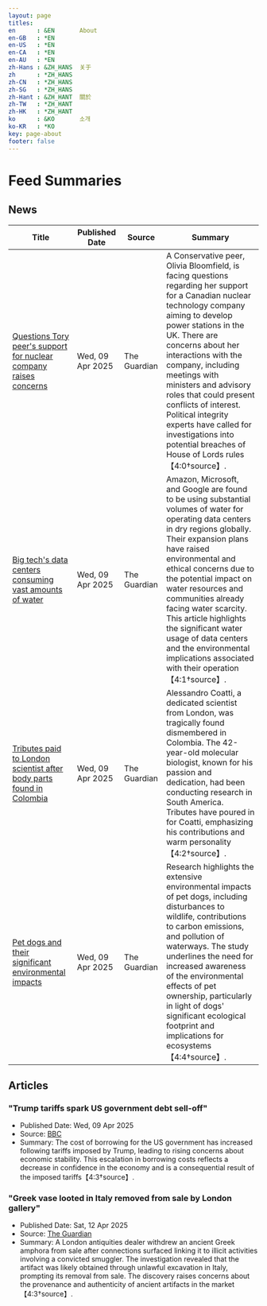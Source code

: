 ```yaml
---
layout: page
titles:
en      : &EN       About
en-GB   : *EN
en-US   : *EN
en-CA   : *EN
en-AU   : *EN
zh-Hans : &ZH_HANS  关于
zh      : *ZH_HANS
zh-CN   : *ZH_HANS
zh-SG   : *ZH_HANS
zh-Hant : &ZH_HANT  關於
zh-TW   : *ZH_HANT
zh-HK   : *ZH_HANT
ko      : &KO       소개
ko-KR   : *KO
key: page-about
footer: false
---
```



# Feed Summaries

## News
| Title | Published Date | Source | Summary |
|---|---|---|---|
| [Questions Tory peer's support for nuclear company raises concerns](https://www.theguardian.com/politics/2025/apr/09/questions-tory-peer-support-nuclear-company-uk-ambitions-olivia-bloomfield-terrestrial-energy) | Wed, 09 Apr 2025 | The Guardian | A Conservative peer, Olivia Bloomfield, is facing questions regarding her support for a Canadian nuclear technology company aiming to develop power stations in the UK. There are concerns about her interactions with the company, including meetings with ministers and advisory roles that could present conflicts of interest. Political integrity experts have called for investigations into potential breaches of House of Lords rules【4:0†source】. |
| [Big tech's data centers consuming vast amounts of water](https://www.theguardian.com/environment/2025/apr/09/big-tech-datacentres-water) | Wed, 09 Apr 2025 | The Guardian | Amazon, Microsoft, and Google are found to be using substantial volumes of water for operating data centers in dry regions globally. Their expansion plans have raised environmental and ethical concerns due to the potential impact on water resources and communities already facing water scarcity. This article highlights the significant water usage of data centers and the environmental implications associated with their operation【4:1†source】. |
| [Tributes paid to London scientist after body parts found in Colombia](https://www.theguardian.com/world/2025/apr/09/tributes-ex-london-scientist-alessandro-coatti-dismembered-colombia) | Wed, 09 Apr 2025 | The Guardian | Alessandro Coatti, a dedicated scientist from London, was tragically found dismembered in Colombia. The 42-year-old molecular biologist, known for his passion and dedication, had been conducting research in South America. Tributes have poured in for Coatti, emphasizing his contributions and warm personality【4:2†source】. |
| [Pet dogs and their significant environmental impacts](https://www.theguardian.com/lifeandstyle/2025/apr/10/pet-dogs-have-extensive-and-multifarious-impact-on-environment-new-research-finds) | Wed, 09 Apr 2025 | The Guardian | Research highlights the extensive environmental impacts of pet dogs, including disturbances to wildlife, contributions to carbon emissions, and pollution of waterways. The study underlines the need for increased awareness of the environmental effects of pet ownership, particularly in light of dogs' significant ecological footprint and implications for ecosystems【4:4†source】. |

## Articles
### "Trump tariffs spark US government debt sell-off"
- Published Date: Wed, 09 Apr 2025
- Source: [BBC](https://www.bbc.com/news/articles/c5yrr0e7499o)
- Summary: The cost of borrowing for the US government has increased following tariffs imposed by Trump, leading to rising concerns about economic stability. This escalation in borrowing costs reflects a decrease in confidence in the economy and is a consequential result of the imposed tariffs【4:3†source】. 

### "Greek vase looted in Italy removed from sale by London gallery" 
- Published Date: Sat, 12 Apr 2025
- Source: [The Guardian](https://www.theguardian.com/science/2025/apr/12/greek-vase-looted-in-italy-removed-from-sale-by-london-gallery)
- Summary: A London antiquities dealer withdrew an ancient Greek amphora from sale after connections surfaced linking it to illicit activities involving a convicted smuggler. The investigation revealed that the artifact was likely obtained through unlawful excavation in Italy, prompting its removal from sale. The discovery raises concerns about the provenance and authenticity of ancient artifacts in the market【4:3†source】.